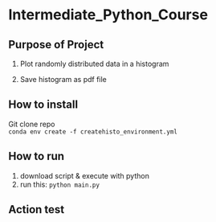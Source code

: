 # Intermediate_Python_Course

## Purpose of Project
1. Plot randomly distributed data in a histogram

2. Save histogram as pdf file

## How to install
Git clone repo  
`conda env create -f createhisto_environment.yml`
## How to run
1. download script & execute with python
2. run this:
`python main.py`

## Action test
